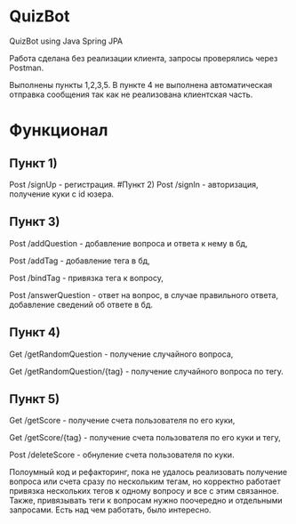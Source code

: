 # QuizBot
QuizBot using Java Spring JPA

Работа сделана без реализации клиента, запросы проверялись через Postman.

Выполнены пункты 1,2,3,5. В пункте 4 не выполнена автоматическая отправка сообщения так как не реализована клиентская часть.

# Функционал

## Пункт 1)
Post /signUp - регистрация.
#Пункт 2)
Post /signIn - авторизация, получение куки с id юзера.
## Пункт 3)
Post /addQuestion - добавление вопроса и ответа к нему в бд,

Post /addTag - добавление тега в бд,

Post /bindTag - привязка тега к вопросу,

Post /answerQuestion - ответ на вопрос, в случае правильного ответа, добавление сведений об ответе в бд.

## Пункт 4)
Get /getRandomQuestion - получение случайного вопроса,

Get /getRandomQuestion/{tag} - получение случайного вопроса по тегу.
## Пункт 5) 
Get /getScore - получение счета пользователя по его куки,

Get /getScore/{tag} - получение счета пользователя по его куки и тегу,

Post /deleteScore - обнуление счета пользователя по куки.

Полоумный код и рефакторинг, пока не удалось реализовать получение вопроса или счета сразу по нескольким тегам, но корректно работает привязка нескольких тегов к одному вопросу и все с этим связанное. Также, привязывать теги к вопросам нужно поочередно и отдельными запросами.
Есть над чем работать, было интересно.
